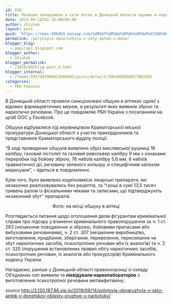 ```yaml
---
id: 158
title: Полиция обнаружила в сети аптек в Донецкой области оружие и наркотики
date: 2019-09-14T02:38:00+00:00
author: shishak
layout: post
guid: 'https://news-5964b3.easywp.com/%d0%bf%d0%be%d0%bb%d0%b8%d1%86%d0%b8%d1%8f-%d0%be%d0%b1%d0%bd%d0%b0%d1%80%d1%83%d0%b6%d0%b8%d0%bb%d0%b0-%d0%b2-%d1%81%d0%b5%d1%82%d0%b8-%d0%b0%d0%bf%d1%82%d0%b5%d0%ba-%d0%b2-%d0%b4%d0%be%d0%bd%d0%b5/'
permalink: /polytsyia-obnaruzhyla-v-sety-aptek-v-done/
blogger_blog:
  - papirapi.blogspot.com
blogger_author:
  - Shishak
blogger_permalink:
  - /2019/09/blog-post_4.html
blogger_internal:
  - /feeds/5937983906023606845/posts/default/3464045056617063366
categories:
  - РБК-Україна
---
```

В Донецькій області провели санкціоновані обшуки в аптеках однієї з відомих фармацевтичних мереж, в результаті яких виявили зброю та наркотичні речовини. Про це повідомляє РБК-Україна з посиланням на щтаб ООС у Facebook.

Обшуки відбувалися під керівництвом Краматорської міської прокуратури Донецької області з участю прикордонників та представників Краматорського відділу поліції.

“В ході проведених обшуків виявлено обріз мисливської рушниці 16 калібру, газовий пістолет та газовий револьвер калібру 9 мм з ознаками переробки під бойову зброю, 76 набоїв калібру 5,6 мм, 8 набоїв травматичної дії, речовину зеленого кольору зі специфічним запахом марихуани”, – йдеться в повідомленні.

Крім того, було виявлено кодеїновмісні лікарські препарати, які незаконно реалізовувались без рецептів, та “гроші в сумі 13,5 тисяч гривень разом із фіскальними чеками та записами, що підтверджують незаконний збут” препаратів.

<p style="text-align: center">
  Фото: на місці обшуку в аптеці
</p>

Розглядається питання щодо оголошення двом фігурантам кримінальної справи про підозру у вчиненні кримінального правопорушення за ч. 1 ст. 263 (незаконне поводження зі зброєю, бойовими припасами або вибуховими речовинами), ч. 2 ст. 307 (незаконне виробництво, виготовлення, придбання, зберігання, перевезення, пересилання чи збут наркотичних засобів, психотропних речовин або їх аналогів) та ч. 2 ст. 320 (порушення встановлених правил обігу наркотичних засобів, психотропних речовин, їх аналогів або прекурсорів) Кримінального кодексу України.

Нагадаємо, раніше у Донецькій області правоохоронці зі складу Об&#8217;єднаних сил виявили та **ліквідували нарколабораторію** з виготовлення психотропної речовини метамфетаміну.

source <http://3.120.187.86.xip.io/2019/09/14/polytsyia-obnaruzhyla-v-sety-aptek-v-donetskoy-oblasty-oruzhye-y-narkotyky/>